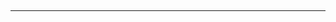 <!---
**PREPARATION**<br/>
Please make sure you have read and considered the [Data Visualization Design Tests](https://moodle.city.ac.uk/mod/resource/view.php?id=2381644) in preparation for your coursework.<br/>

You should also watch the [Data Visualization Design Tests Video](https://moodle.city.ac.uk/mod/page/view.php?id=2381645), that introduces these visualization heuristics or, er ..., **HeurVIStics** to make sure that you understand these concepts - **that are key to the coursework task**.

**This is important for your Coursework - so watch as soon as possible!**

--->

<div style="clear:both"/>

&nbsp;

---
